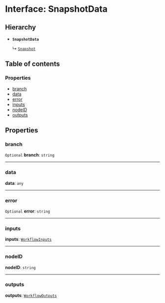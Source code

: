 # Interface: SnapshotData

## Hierarchy

* **`SnapshotData`**

  ↳ [`Snapshot`](/en/auto-docs/interface/interfaces/Snapshot.md)

## Table of contents

### Properties

* [branch](/en/auto-docs/interface/interfaces/SnapshotData.md#branch)
* [data](/en/auto-docs/interface/interfaces/SnapshotData.md#data)
* [error](/en/auto-docs/interface/interfaces/SnapshotData.md#error)
* [inputs](/en/auto-docs/interface/interfaces/SnapshotData.md#inputs)
* [nodeID](/en/auto-docs/interface/interfaces/SnapshotData.md#nodeid)
* [outputs](/en/auto-docs/interface/interfaces/SnapshotData.md#outputs)

## Properties

### branch

`Optional` **branch**: `string`

***

### data

**data**: `any`

***

### error

`Optional` **error**: `string`

***

### inputs

**inputs**: [`WorkflowInputs`](/en/auto-docs/interface/types/WorkflowInputs.md)

***

### nodeID

**nodeID**: `string`

***

### outputs

**outputs**: [`WorkflowOutputs`](/en/auto-docs/interface/types/WorkflowOutputs.md)
